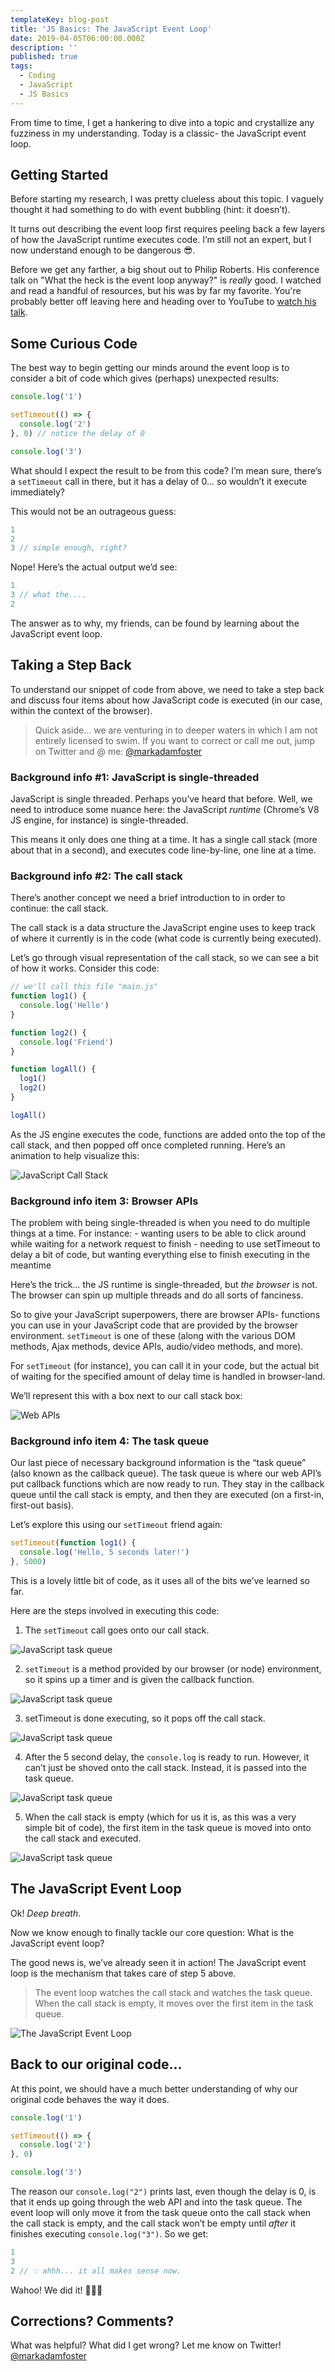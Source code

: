 ```yaml
---
templateKey: blog-post
title: 'JS Basics: The JavaScript Event Loop'
date: 2019-04-05T06:00:00.000Z
description: ''
published: true
tags:
  - Coding
  - JavaScript
  - JS Basics
---
```


From time to time, I get a hankering to dive into a topic and crystallize any fuzziness in my understanding. Today is a classic- the JavaScript event loop.

## Getting Started

Before starting my research, I was pretty clueless about this topic. I vaguely thought it had something to do with event bubbling (hint: it doesn’t).

It turns out describing the event loop first requires peeling back a few layers of how the JavaScript runtime executes code. I’m still not an expert, but I now understand enough to be dangerous 😎.

Before we get any farther, a big shout out to Philip Roberts. His conference talk on "What the heck is the event loop anyway?" is _really_ good. I watched and read a handful of resources, but his was by far my favorite. You're probably better off leaving here and heading over to YouTube to [watch his talk](https://www.youtube.com/watch?v=8aGhZQkoFbQ).

## Some Curious Code

The best way to begin getting our minds around the event loop is to consider a bit of code which gives (perhaps) unexpected results:

```js
console.log('1')

setTimeout(() => {
  console.log('2')
}, 0) // notice the delay of 0

console.log('3')
```

What should I expect the result to be from this code? I’m mean sure, there’s a `setTimeout` call in there, but it has a delay of 0… so wouldn’t it execute immediately?

This would not be an outrageous guess:

```js
1
2
3 // simple enough, right?
```

Nope! Here’s the actual output we’d see:

```js
1
3 // what the....
2
```

The answer as to why, my friends, can be found by learning about the JavaScript event loop.

## Taking a Step Back

To understand our snippet of code from above, we need to take a step back and discuss four items about how JavaScript code is executed (in our case, within the context of the browser).

> Quick aside… we are venturing in to deeper waters in which I am not entirely licensed to swim. If you want to correct or call me out, jump on Twitter and @ me: [@markadamfoster](https://www.twitter.com/markadamfoster)

### Background info #1: JavaScript is single-threaded

JavaScript is single threaded. Perhaps you’ve heard that before. Well, we need to introduce some nuance here: the JavaScript _runtime_ (Chrome’s V8 JS engine, for instance) is single-threaded.

This means it only does one thing at a time. It has a single call stack (more about that in a second), and executes code line-by-line, one line at a time.

### Background info #2: The call stack

There’s another concept we need a brief introduction to in order to continue: the call stack.

The call stack is a data structure the JavaScript engine uses to keep track of where it currently is in the code (what code is currently being executed).

Let’s go through visual representation of the call stack, so we can see a bit of how it works. Consider this code:

```js
// we'll call this file "main.js"
function log1() {
  console.log('Hello')
}

function log2() {
  console.log('Friend')
}

function logAll() {
  log1()
  log2()
}

logAll()
```

As the JS engine executes the code, functions are added onto the top of the call stack, and then popped off once completed running. Here’s an animation to help visualize this:

![JavaScript Call Stack](images/callStack.gif)

### Background info item 3: Browser APIs

The problem with being single-threaded is when you need to do multiple things at a time. For instance: - wanting users to be able to click around while waiting for a network request to finish - needing to use setTimeout to delay a bit of code, but wanting everything else to finish executing in the meantime

Here’s the trick… the JS runtime is single-threaded, but _the browser_ is not. The browser can spin up multiple threads and do all sorts of fanciness.

So to give your JavaScript superpowers, there are browser APIs- functions you can use in your JavaScript code that are provided by the browser environment. `setTimeout` is one of these (along with the various DOM methods, Ajax methods, device APIs, audio/video methods, and more).

For `setTimeout` (for instance), you can call it in your code, but the actual bit of waiting for the specified amount of delay time is handled in browser-land.

We’ll represent this with a box next to our call stack box:

![Web APIs](images/browserAPI.jpg)

### Background info item 4: The task queue

Our last piece of necessary background information is the “task queue” (also known as the callback queue). The task queue is where our web API’s put callback functions which are now ready to run. They stay in the callback queue until the call stack is empty, and then they are executed (on a first-in, first-out basis).

Let’s explore this using our `setTimeout` friend again:

```js
setTimeout(function log1() {
  console.log('Hello, 5 seconds later!')
}, 5000)
```

This is a lovely little bit of code, as it uses all of the bits we’ve learned so far.

Here are the steps involved in executing this code:

1. The `setTimeout` call goes onto our call stack.

![JavaScript task queue](images/taskqueue1.jpg)

2. `setTimeout` is a method provided by our browser (or node) environment, so it spins up a timer and is given the callback function.

![JavaScript task queue](images/taskQueue2.jpg)

3. setTimeout is done executing, so it pops off the call stack.

![JavaScript task queue](images/taskQueue3.jpg)

4. After the 5 second delay, the `console.log` is ready to run. However, it can’t just be shoved onto the call stack. Instead, it is passed into the task queue.

![JavaScript task queue](images/taskQueue4.jpg)

5. When the call stack is empty (which for us it is, as this was a very simple bit of code), the first item in the task queue is moved into onto the call stack and executed.

![JavaScript task queue](images/taskQueue5.jpg)

## The JavaScript Event Loop

Ok! _Deep breath_.

Now we know enough to finally tackle our core question: What is the JavaScript event loop?

The good news is, we’ve already seen it in action! The JavaScript event loop is the mechanism that takes care of step 5 above.

> The event loop watches the call stack and watches the task queue. When the call stack is empty, it moves over the first item in the task queue.

![The JavaScript Event Loop](images/eventLoop.jpg)

## Back to our original code…

At this point, we should have a much better understanding of why our original code behaves the way it does.

```js
console.log('1')

setTimeout(() => {
  console.log('2')
}, 0)

console.log('3')
```

The reason our `console.log("2")` prints last, even though the delay is 0, is that it ends up going through the web API and into the task queue. The event loop will only move it from the task queue onto the call stack when the call stack is empty, and the call stack won’t be empty until _after_ it finishes executing `console.log("3")`. So we get:

```js
1
3
2 // 💡 ahhh... it all makes sense now.
```

Wahoo! We did it! 👏👏👏

## Corrections? Comments?

What was helpful? What did I get wrong? Let me know on Twitter! [@markadamfoster](https://www.twitter.com/markadamfoster)
